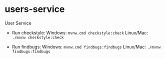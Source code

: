 # users-service
User Service


- Run checkstyle: 
Windows: `mvnw.cmd checkstyle:check`
Linux/Mac: `./mvnw checkstyle:check`


- Run findbugs: 
Windows: `mvnw.cmd findbugs:findbugs`
Linux/Mac: `./mvnw findbugs:findbugs`
